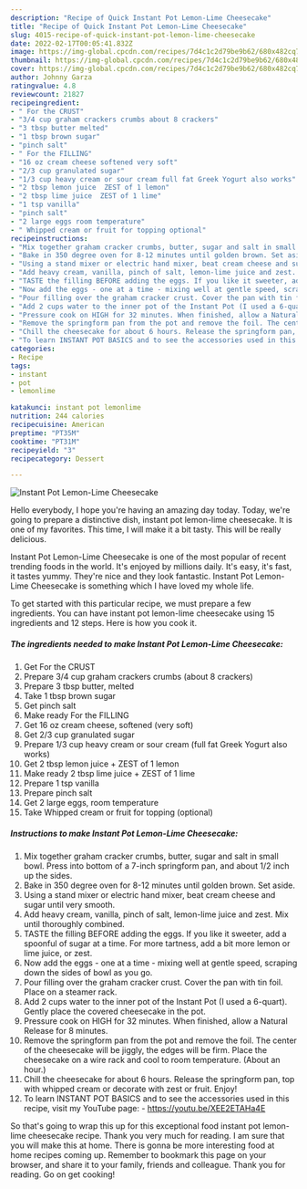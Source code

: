 ```yaml
---
description: "Recipe of Quick Instant Pot Lemon-Lime Cheesecake"
title: "Recipe of Quick Instant Pot Lemon-Lime Cheesecake"
slug: 4015-recipe-of-quick-instant-pot-lemon-lime-cheesecake
date: 2022-02-17T00:05:41.832Z
image: https://img-global.cpcdn.com/recipes/7d4c1c2d79be9b62/680x482cq70/instant-pot-lemon-lime-cheesecake-recipe-main-photo.jpg
thumbnail: https://img-global.cpcdn.com/recipes/7d4c1c2d79be9b62/680x482cq70/instant-pot-lemon-lime-cheesecake-recipe-main-photo.jpg
cover: https://img-global.cpcdn.com/recipes/7d4c1c2d79be9b62/680x482cq70/instant-pot-lemon-lime-cheesecake-recipe-main-photo.jpg
author: Johnny Garza
ratingvalue: 4.8
reviewcount: 21827
recipeingredient:
- " For the CRUST"
- "3/4 cup graham crackers crumbs about 8 crackers"
- "3 tbsp butter melted"
- "1 tbsp brown sugar"
- "pinch salt"
- " For the FILLING"
- "16 oz cream cheese softened very soft"
- "2/3 cup granulated sugar"
- "1/3 cup heavy cream or sour cream full fat Greek Yogurt also works"
- "2 tbsp lemon juice  ZEST of 1 lemon"
- "2 tbsp lime juice  ZEST of 1 lime"
- "1 tsp vanilla"
- "pinch salt"
- "2 large eggs room temperature"
- " Whipped cream or fruit for topping optional"
recipeinstructions:
- "Mix together graham cracker crumbs, butter, sugar and salt in small bowl. Press into bottom of a 7-inch springform pan, and about 1/2 inch up the sides."
- "Bake in 350 degree oven for 8-12 minutes until golden brown. Set aside."
- "Using a stand mixer or electric hand mixer, beat cream cheese and sugar until very smooth."
- "Add heavy cream, vanilla, pinch of salt, lemon-lime juice and zest. Mix until thoroughly combined."
- "TASTE the filling BEFORE adding the eggs. If you like it sweeter, add a spoonful of sugar at a time. For more tartness, add a bit more lemon or lime juice, or zest."
- "Now add the eggs - one at a time - mixing well at gentle speed, scraping down the sides of bowl as you go."
- "Pour filling over the graham cracker crust. Cover the pan with tin foil. Place on a steamer rack."
- "Add 2 cups water to the inner pot of the Instant Pot (I used a 6-quart). Gently place the covered cheesecake in the pot."
- "Pressure cook on HIGH for 32 minutes. When finished, allow a Natural Release for 8 minutes."
- "Remove the springform pan from the pot and remove the foil. The center of the cheesecake will be jiggly, the edges will be firm. Place the cheesecake on a wire rack and cool to room temperature. (About an hour.)"
- "Chill the cheesecake for about 6 hours. Release the springform pan, top with whipped cream or decorate with zest or fruit. Enjoy!"
- "To learn INSTANT POT BASICS and to see the accessories used in this recipe, visit my YouTube page:  https://youtu.be/XEE2ETAHa4E"
categories:
- Recipe
tags:
- instant
- pot
- lemonlime

katakunci: instant pot lemonlime 
nutrition: 244 calories
recipecuisine: American
preptime: "PT35M"
cooktime: "PT31M"
recipeyield: "3"
recipecategory: Dessert

---
```



![Instant Pot Lemon-Lime Cheesecake](https://img-global.cpcdn.com/recipes/7d4c1c2d79be9b62/680x482cq70/instant-pot-lemon-lime-cheesecake-recipe-main-photo.jpg)

Hello everybody, I hope you're having an amazing day today. Today, we're going to prepare a distinctive dish, instant pot lemon-lime cheesecake. It is one of my favorites. This time, I will make it a bit tasty. This will be really delicious.



Instant Pot Lemon-Lime Cheesecake is one of the most popular of recent trending foods in the world. It's enjoyed by millions daily. It's easy, it's fast, it tastes yummy. They're nice and they look fantastic. Instant Pot Lemon-Lime Cheesecake is something which I have loved my whole life.


To get started with this particular recipe, we must prepare a few ingredients. You can have instant pot lemon-lime cheesecake using 15 ingredients and 12 steps. Here is how you cook it.

<!--inarticleads1-->

##### The ingredients needed to make Instant Pot Lemon-Lime Cheesecake:

1. Get  For the CRUST
1. Prepare 3/4 cup graham crackers crumbs (about 8 crackers)
1. Prepare 3 tbsp butter, melted
1. Take 1 tbsp brown sugar
1. Get pinch salt
1. Make ready  For the FILLING
1. Get 16 oz cream cheese, softened (very soft)
1. Get 2/3 cup granulated sugar
1. Prepare 1/3 cup heavy cream or sour cream (full fat Greek Yogurt also works)
1. Get 2 tbsp lemon juice + ZEST of 1 lemon
1. Make ready 2 tbsp lime juice + ZEST of 1 lime
1. Prepare 1 tsp vanilla
1. Prepare pinch salt
1. Get 2 large eggs, room temperature
1. Take  Whipped cream or fruit for topping (optional)




<!--inarticleads2-->

##### Instructions to make Instant Pot Lemon-Lime Cheesecake:

1. Mix together graham cracker crumbs, butter, sugar and salt in small bowl. Press into bottom of a 7-inch springform pan, and about 1/2 inch up the sides.
1. Bake in 350 degree oven for 8-12 minutes until golden brown. Set aside.
1. Using a stand mixer or electric hand mixer, beat cream cheese and sugar until very smooth.
1. Add heavy cream, vanilla, pinch of salt, lemon-lime juice and zest. Mix until thoroughly combined.
1. TASTE the filling BEFORE adding the eggs. If you like it sweeter, add a spoonful of sugar at a time. For more tartness, add a bit more lemon or lime juice, or zest.
1. Now add the eggs - one at a time - mixing well at gentle speed, scraping down the sides of bowl as you go.
1. Pour filling over the graham cracker crust. Cover the pan with tin foil. Place on a steamer rack.
1. Add 2 cups water to the inner pot of the Instant Pot (I used a 6-quart). Gently place the covered cheesecake in the pot.
1. Pressure cook on HIGH for 32 minutes. When finished, allow a Natural Release for 8 minutes.
1. Remove the springform pan from the pot and remove the foil. The center of the cheesecake will be jiggly, the edges will be firm. Place the cheesecake on a wire rack and cool to room temperature. (About an hour.)
1. Chill the cheesecake for about 6 hours. Release the springform pan, top with whipped cream or decorate with zest or fruit. Enjoy!
1. To learn INSTANT POT BASICS and to see the accessories used in this recipe, visit my YouTube page:  - https://youtu.be/XEE2ETAHa4E




So that's going to wrap this up for this exceptional food instant pot lemon-lime cheesecake recipe. Thank you very much for reading. I am sure that you will make this at home. There is gonna be more interesting food at home recipes coming up. Remember to bookmark this page on your browser, and share it to your family, friends and colleague. Thank you for reading. Go on get cooking!
